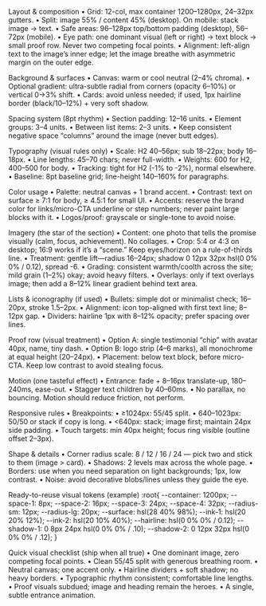 Layout & composition
	•	Grid: 12-col, max container 1200–1280px, 24–32px gutters.
	•	Split: image 55% / content 45% (desktop). On mobile: stack image → text.
	•	Safe areas: 96–128px top/bottom padding (desktop), 56–72px (mobile).
	•	Eye path: one dominant visual (left or right) → text block → small proof row. Never two competing focal points.
	•	Alignment: left-align text to the image’s inner edge; let the image breathe with asymmetric margin on the outer edge.

Background & surfaces
	•	Canvas: warm or cool neutral (2–4% chroma).
	•	Optional gradient: ultra-subtle radial from corners (opacity 6–10%) or vertical 0→3% shift.
	•	Cards: avoid unless needed; if used, 1px hairline border (black/10–12%) + very soft shadow.

Spacing system (8pt rhythm)
	•	Section padding: 12–16 units.
	•	Element groups: 3–4 units.
	•	Between list items: 2–3 units.
	•	Keep consistent negative space “columns” around the image (never butt edges).

Typography (visual rules only)
	•	Scale: H2 40–56px; sub 18–22px; body 16–18px.
	•	Line lengths: 45–70 chars; never full-width.
	•	Weights: 600 for H2, 400–500 for body.
	•	Tracking: tight for H2 (-1% to -2%), normal elsewhere.
	•	Baseline: 8pt baseline grid; line-height 140–160% for paragraphs.

Color usage
	•	Palette: neutral canvas + 1 brand accent.
	•	Contrast: text on surface ≥ 7:1 for body, ≥ 4.5:1 for small UI.
	•	Accents: reserve the brand color for links/micro-CTA underline or step numbers; never paint large blocks with it.
	•	Logos/proof: grayscale or single-tone to avoid noise.

Imagery (the star of the section)
	•	Content: one photo that tells the promise visually (calm, focus, achievement). No collages.
	•	Crop: 5:4 or 4:3 on desktop; 16:9 works if it’s a “scene.” Keep eyes/horizon on a rule-of-thirds line.
	•	Treatment: gentle lift—radius 16–24px; shadow 0 12px 32px hsl(0 0% 0% / 0.12), spread -6.
	•	Grading: consistent warmth/coolth across the site; mild grain (1–2%) okay; avoid heavy filters.
	•	Overlays: only if text overlays image; then add a 8–12% linear gradient behind text area.

Lists & iconography (if used)
	•	Bullets: simple dot or minimalist check; 16–20px, stroke 1.5–2px.
	•	Alignment: icon top-aligned with first text line; 8–12px gap.
	•	Dividers: hairline 1px with 8–12% opacity; prefer spacing over lines.

Proof row (visual treatment)
	•	Option A: single testimonial “chip” with avatar 40px, name, tiny dash.
	•	Option B: logo strip (4–6 marks), all monochrome at equal height (20–24px).
	•	Placement: below text block, before micro-CTA. Keep low contrast to avoid stealing focus.

Motion (one tasteful effect)
	•	Entrance: fade + 8–16px translate-up, 180–240ms, ease-out.
	•	Stagger text children by 40–60ms.
	•	No parallax, no bouncing. Motion should reduce friction, not perform.

Responsive rules
	•	Breakpoints:
	•	≥1024px: 55/45 split.
	•	640–1023px: 50/50 or stack if copy is long.
	•	<640px: stack; image first; maintain 24px side padding.
	•	Touch targets: min 40px height; focus ring visible (outline offset 2–3px).

Shape & details
	•	Corner radius scale: 8 / 12 / 16 / 24 — pick two and stick to them (image > card).
	•	Shadows: 2 levels max across the whole page.
	•	Borders: use when you need separation on light backgrounds; 1px, low contrast.
	•	Noise: avoid decorative blobs/lines unless they guide the eye.

Ready-to-reuse visual tokens (example)
:root{
  --container: 1200px;
  --space-1: 8px; --space-2: 16px; --space-3: 24px; --space-4: 32px;
  --radius-sm: 12px; --radius-lg: 20px;
  --surface: hsl(28 40% 98%);
  --ink-1: hsl(20 20% 12%); --ink-2: hsl(20 10% 40%);
  --hairline: hsl(0 0% 0% / 0.12);
  --shadow-1: 0 8px 24px hsl(0 0% 0% / .10);
  --shadow-2: 0 12px 32px hsl(0 0% 0% / .12);
}

Quick visual checklist (ship when all true)
	•	One dominant image, zero competing focal points.
	•	Clean 55/45 split with generous breathing room.
	•	Neutral canvas; one accent only.
	•	Hairline dividers + soft shadow; no heavy borders.
	•	Typographic rhythm consistent; comfortable line lengths.
	•	Proof visuals subdued; image and heading remain the heroes.
	•	A single, subtle entrance animation.